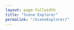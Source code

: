 ```yaml
---
layout: page-fullwidth
title: "Scene Explorer"
permalink: "/SceneExplorer/"
---
```

<div class="row">
<div class="medium-4 medium-push-8 columns" markdown="1">
<div class="panel radius" markdown="1">


</div><!-- /.medium-8.columns -->
</div><!-- /.row -->